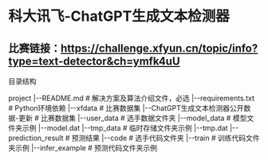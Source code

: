 # 科大讯飞-ChatGPT生成文本检测器

## 比赛链接：https://challenge.xfyun.cn/topic/info?type=text-detector&ch=ymfk4uU

目录结构

project
 |--README.md # 解决⽅案及算法介绍⽂件，必选
 |--requirements.txt # Python环境依赖
 |--xfdata # ⽐赛数据集
 	|--ChatGPT生成文本检测器公开数据-更新 # ⽐赛数据集
 |--user_data # 选⼿数据⽂件夹
 	|--model_data # 模型⽂件夹示例
 	|--model.dat
 	|--tmp_data # 临时存储⽂件夹示例
 	|--tmp.dat
 |--prediction_result # 预测结果
 |--code # 选⼿代码⽂件夹
 	|--train # 训练代码⽂件夹示例
	|--infer_example # 预测代码⽂件夹示例